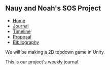 Nauy and Noah's SOS Project
----
- [Home](/README.md)
- [Journal](/journal.md)
- [Timeline](/timeline.md)
- [Proposal](/proposal.md)
- [Bibliography](/bibliography.md)



We will be making a 2D topdown game in Unity.

This is our project's weekly journal.

